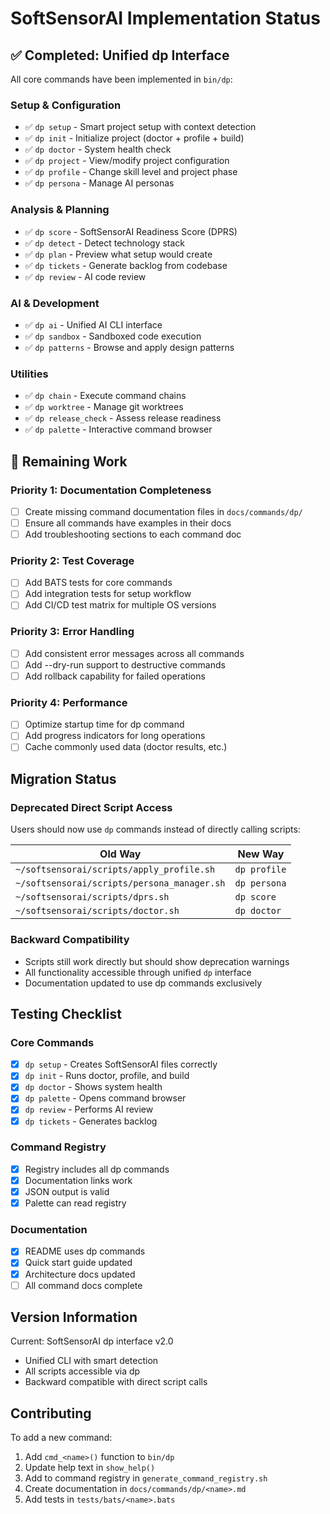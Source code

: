 # SoftSensorAI Implementation Status

## ✅ Completed: Unified dp Interface

All core commands have been implemented in `bin/dp`:

### Setup & Configuration

- ✅ `dp setup` - Smart project setup with context detection
- ✅ `dp init` - Initialize project (doctor + profile + build)
- ✅ `dp doctor` - System health check
- ✅ `dp project` - View/modify project configuration
- ✅ `dp profile` - Change skill level and project phase
- ✅ `dp persona` - Manage AI personas

### Analysis & Planning

- ✅ `dp score` - SoftSensorAI Readiness Score (DPRS)
- ✅ `dp detect` - Detect technology stack
- ✅ `dp plan` - Preview what setup would create
- ✅ `dp tickets` - Generate backlog from codebase
- ✅ `dp review` - AI code review

### AI & Development

- ✅ `dp ai` - Unified AI CLI interface
- ✅ `dp sandbox` - Sandboxed code execution
- ✅ `dp patterns` - Browse and apply design patterns

### Utilities

- ✅ `dp chain` - Execute command chains
- ✅ `dp worktree` - Manage git worktrees
- ✅ `dp release_check` - Assess release readiness
- ✅ `dp palette` - Interactive command browser

## 🚧 Remaining Work

### Priority 1: Documentation Completeness

- [ ] Create missing command documentation files in `docs/commands/dp/`
- [ ] Ensure all commands have examples in their docs
- [ ] Add troubleshooting sections to each command doc

### Priority 2: Test Coverage

- [ ] Add BATS tests for core commands
- [ ] Add integration tests for setup workflow
- [ ] Add CI/CD test matrix for multiple OS versions

### Priority 3: Error Handling

- [ ] Add consistent error messages across all commands
- [ ] Add --dry-run support to destructive commands
- [ ] Add rollback capability for failed operations

### Priority 4: Performance

- [ ] Optimize startup time for dp command
- [ ] Add progress indicators for long operations
- [ ] Cache commonly used data (doctor results, etc.)

## Migration Status

### Deprecated Direct Script Access

Users should now use `dp` commands instead of directly calling scripts:

| Old Way                                 | New Way      |
| --------------------------------------- | ------------ |
| `~/softsensorai/scripts/apply_profile.sh`   | `dp profile` |
| `~/softsensorai/scripts/persona_manager.sh` | `dp persona` |
| `~/softsensorai/scripts/dprs.sh`            | `dp score`   |
| `~/softsensorai/scripts/doctor.sh`          | `dp doctor`  |

### Backward Compatibility

- Scripts still work directly but should show deprecation warnings
- All functionality accessible through unified `dp` interface
- Documentation updated to use dp commands exclusively

## Testing Checklist

### Core Commands

- [x] `dp setup` - Creates SoftSensorAI files correctly
- [x] `dp init` - Runs doctor, profile, and build
- [x] `dp doctor` - Shows system health
- [x] `dp palette` - Opens command browser
- [x] `dp review` - Performs AI review
- [x] `dp tickets` - Generates backlog

### Command Registry

- [x] Registry includes all dp commands
- [x] Documentation links work
- [x] JSON output is valid
- [x] Palette can read registry

### Documentation

- [x] README uses dp commands
- [x] Quick start guide updated
- [x] Architecture docs updated
- [ ] All command docs complete

## Version Information

Current: SoftSensorAI dp interface v2.0

- Unified CLI with smart detection
- All scripts accessible via dp
- Backward compatible with direct script calls

## Contributing

To add a new command:

1. Add `cmd_<name>()` function to `bin/dp`
2. Update help text in `show_help()`
3. Add to command registry in `generate_command_registry.sh`
4. Create documentation in `docs/commands/dp/<name>.md`
5. Add tests in `tests/bats/<name>.bats`
